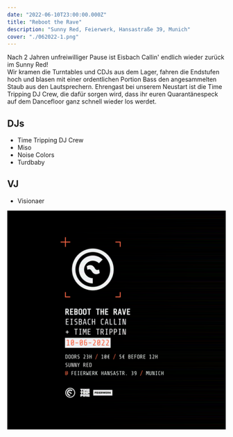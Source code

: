 ```yaml
---
date: "2022-06-10T23:00:00.000Z"
title: "Reboot the Rave"
description: "Sunny Red, Feierwerk, Hansastraße 39, Munich"
cover: "./062022-1.png"
---
```


Nach 2 Jahren unfreiwilliger Pause ist Eisbach Callin' endlich wieder zurück im Sunny Red!  
Wir kramen die Turntables und CDJs aus dem Lager, fahren die Endstufen hoch und blasen mit einer ordentlichen Portion Bass den angesammelten Staub aus den Lautsprechern. Ehrengast bei unserem Neustart ist die Time Tripping DJ Crew, die dafür sorgen wird, dass ihr euren Quarantänespeck auf dem Dancefloor ganz schnell wieder los werdet.

## DJs

- Time Tripping DJ Crew
- Miso
- Noise Colors
- Turdbaby

## VJ

- Visionaer

![Back Flyer](./062022.png)
